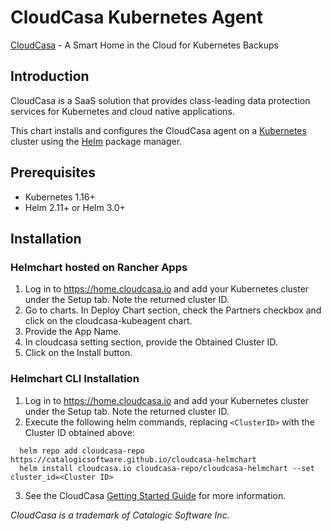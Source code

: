 # CloudCasa Kubernetes Agent

[CloudCasa](https://cloudcasa.io) - A Smart Home in the Cloud for Kubernetes Backups

## Introduction

CloudCasa is a SaaS solution that provides class-leading data protection services for Kubernetes and cloud native applications.

This chart installs and configures the CloudCasa agent on a [Kubernetes](http://kubernetes.io) cluster using the [Helm](https://helm.sh) package manager.

## Prerequisites

- Kubernetes 1.16+
- Helm 2.11+ or Helm 3.0+

## Installation

### Helmchart hosted on Rancher Apps

1. Log in to https://home.cloudcasa.io and add your Kubernetes cluster under the Setup tab. Note the returned cluster ID.
2. Go to charts. In Deploy Chart section, check the Partners checkbox and click on the cloudcasa-kubeagent chart.
3. Provide the App Name.
4. In cloudcasa setting section, provide the Obtained Cluster ID.
5. Click on the Install button.

### Helmchart CLI Installation

1. Log in to https://home.cloudcasa.io and add your Kubernetes cluster under the Setup tab. Note the returned cluster ID.
2. Execute the following helm commands, replacing ```<ClusterID>``` with the Cluster ID obtained above:
```
  helm repo add cloudcasa-repo https://catalogicsoftware.github.io/cloudcasa-helmchart
  helm install cloudcasa.io cloudcasa-repo/cloudcasa-helmchart --set cluster_id=<Cluster ID>
```
3. See the CloudCasa [Getting Started Guide](https://cloudcasa.io/get-started) for more information.

*CloudCasa is a trademark of Catalogic Software Inc.*
